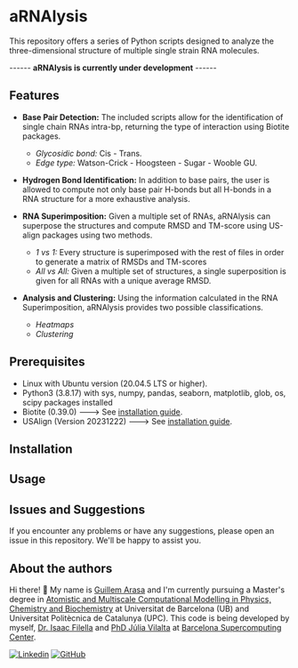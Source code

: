 # aRNAlysis

This repository offers a series of Python scripts designed to analyze the three-dimensional structure of multiple single strain RNA molecules.

------ **aRNAlysis is currently under development** ------

## Features
- **Base Pair Detection:** The included scripts allow for the identification of single chain RNAs intra-bp, returning the type of interaction using Biotite packages.
  - *Glycosidic bond:* Cis - Trans.
  - *Edge type:* Watson-Crick - Hoogsteen - Sugar - Wooble GU.
  
- **Hydrogen Bond Identification:** In addition to base pairs, the user is allowed to compute not only base pair H-bonds but all H-bonds in a RNA structure for a more exhaustive analysis.

- **RNA Superimposition:** Given a multiple set of RNAs, aRNAlysis can superpose the structures and compute RMSD and TM-score using US-align packages using two methods.
  - *1 vs 1:* Every structure is superimposed with the rest of files in order to generate a matrix of RMSDs and TM-scores
  - *All vs All:* Given a multiple set of structures, a single superposition is given for all RNAs with a unique average RMSD.

- **Analysis and Clustering:** Using the information calculated in the RNA Superimposition, aRNAlysis provides two possible classifications.
  - *Heatmaps*
  - *Clustering*

## Prerequisites
- Linux with Ubuntu version (20.04.5 LTS or higher).
- Python3 (3.8.17) with sys, numpy, pandas, seaborn, matplotlib, glob, os, scipy packages installed
- Biotite (0.39.0) ---> See [installation guide](https://www.biotite-python.org/install.html).
- USAlign (Version 20231222) ---> See [installation guide](https://zhanggroup.org/US-align/).

## Installation
## Usage

## Issues and Suggestions
If you encounter any problems or have any suggestions, please open an issue in this repository. We'll be happy to assist you.


## About the authors
Hi there! 👋 My name is [Guillem Arasa](https://github.com/guillemares/) and I'm currently pursuing a Master's degree in [Atomistic and Multiscale Computational Modelling in Physics, Chemistry and Biochemistry](http://www.ub.edu/computational_modelling/) at Universitat de Barcelona (UB) and Universitat Politècnica de Catalunya (UPC). This code is being developed by myself, [Dr. Isaac Filella](https://github.com/IFilella) and [PhD Júlia Vilalta](https://github.com/juliavilmor) at [Barcelona Supercomputing Center](https://www.bsc.es/ca).

[![Linkedin](https://img.shields.io/badge/-LinkedIn-blue?style=flat-square&logo=Linkedin&logoColor=white&link=enlace_al_perfil_de_LinkedIn)](https://www.linkedin.com/in/guillem-arasa-estivill-1551ab1b3/)
[![GitHub](https://img.shields.io/badge/-GitHub-181717?style=flat-square&logo=github&logoColor=white&link=enlace_al_perfil_de_GitHub)]([enlace_al_perfil_de_GitHub](https://github.com/guillemares/)https://github.com/guillemares/)
